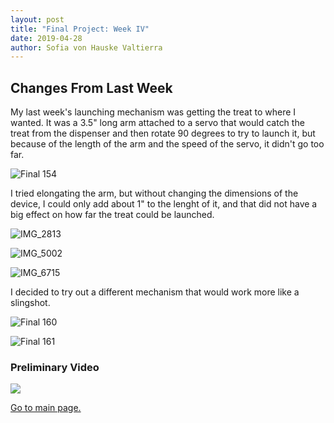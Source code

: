 ```yaml
---
layout: post
title: "Final Project: Week IV"
date: 2019-04-28
author: Sofia von Hauske Valtierra
---
```



## Changes From Last Week

My last week's launching mechanism was getting the treat to where I wanted. It was a 3.5" long arm attached to a servo that would catch the treat from the dispenser and then rotate 90 degrees to try to launch it, but because of the length of the arm and the speed of the servo, it didn't go too far.

![Final 154](https://user-images.githubusercontent.com/43420227/56630687-2bb85c80-6620-11e9-8a70-642ccc922078.jpg)

I tried elongating the arm, but without changing the dimensions of the device, I could only add about 1" to the lenght of it, and that did not have a big effect on how far the treat could be launched. 

![IMG_2813](https://user-images.githubusercontent.com/43420227/56968064-76f6d180-6b30-11e9-9f04-f1d25d837e6d.jpeg)

![IMG_5002](https://user-images.githubusercontent.com/43420227/56968065-76f6d180-6b30-11e9-8022-93479e2dcf64.jpeg)

![IMG_6715](https://user-images.githubusercontent.com/43420227/56968066-778f6800-6b30-11e9-8f06-5721029ce132.jpeg)

I decided to try out a different mechanism that would work more like a slingshot. 

![Final 160](https://user-images.githubusercontent.com/43420227/56871471-7bb26d00-69ec-11e9-8559-290a2372c752.jpg)

![Final 161](https://user-images.githubusercontent.com/43420227/56871472-7bb26d00-69ec-11e9-8e26-6f08eca9d3c5.jpg)

### Preliminary Video

[![](http://img.youtube.com/vi/CDLuaqafLIo/0.jpg)](http://www.youtube.com/watch?v=CDLuaqafLIo "")

[Go to main page.](https://svonhauske.github.io/Interaction-Design-in-The-Wild)
